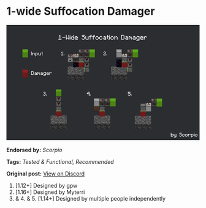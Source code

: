 # 1-wide Suffocation Damager
<img alt="unknown-4.png" src="images/unknown-4.png?raw=1" height="300px">

**Endorsed by:** *Scorpio*

**Tags:** *Tested & Functional, Recommended*

**Original post:** [View on Discord](https://discord.com/channels/913065809096638494/1391972564879806474)

1. [1.12+] Designed by gpw
2. [1.16+] Designed by Myterri
3. & 4. & 5. [1.14+] Designed by multiple people independently
